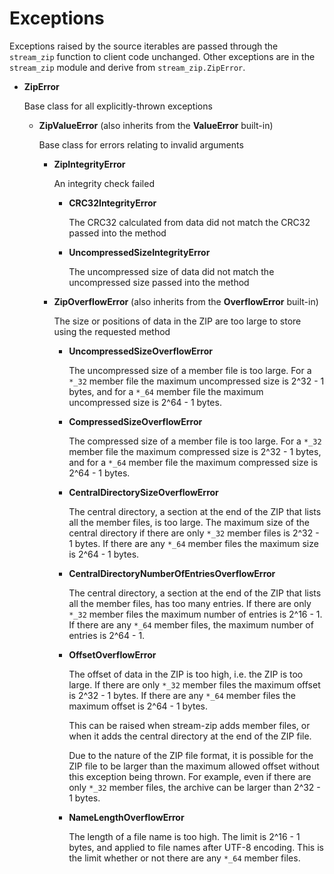 # Exceptions

Exceptions raised by the source iterables are passed through the `stream_zip` function to client code unchanged. Other exceptions are in the `stream_zip` module and derive from `stream_zip.ZipError`.

- **ZipError**

    Base class for all explicitly-thrown exceptions

    - **ZipValueError** (also inherits from the **ValueError** built-in)

      Base class for errors relating to invalid arguments

      - **ZipIntegrityError**

        An integrity check failed

        - **CRC32IntegrityError**

            The CRC32 calculated from data did not match the CRC32 passed into the method

        - **UncompressedSizeIntegrityError**

            The uncompressed size of data did not match the uncompressed size passed into the method

      - **ZipOverflowError** (also inherits from the **OverflowError** built-in)

        The size or positions of data in the ZIP are too large to store using the requested method

        - **UncompressedSizeOverflowError**

            The uncompressed size of a member file is too large. For a `*_32` member file the maximum uncompressed size is 2^32 - 1 bytes, and for a `*_64` member file the maximum uncompressed size is 2^64 - 1 bytes.

        - **CompressedSizeOverflowError**

            The compressed size of a member file is too large. For a `*_32` member file the maximum compressed size is 2^32 - 1 bytes, and for a `*_64` member file the maximum compressed size is 2^64 - 1 bytes.

        - **CentralDirectorySizeOverflowError**

            The central directory, a section at the end of the ZIP that lists all the member files, is too large. The maximum size of the central directory if there are only `*_32` member files is 2^32 - 1 bytes. If there are any `*_64` member files the maximum size is 2^64 - 1 bytes.

        - **CentralDirectoryNumberOfEntriesOverflowError**

            The central directory, a section at the end of the ZIP that lists all the member files, has too many entries. If there are only `*_32` member files the maximum number of entries is 2^16 - 1. If there are any `*_64` member files, the maximum number of entries is 2^64 - 1.

        - **OffsetOverflowError**

            The offset of data in the ZIP is too high, i.e. the ZIP is too large. If there are only `*_32` member files the maximum offset is 2^32 - 1 bytes. If there are any `*_64` member files the maximum offset is 2^64 - 1 bytes.

            This can be raised when stream-zip adds member files, or when it adds the central directory at the end of the ZIP file.

            Due to the nature of the ZIP file format, it is possible for the ZIP file to be larger than the maximum allowed offset without this exception being thrown. For example, even if there are only `*_32` member files, the archive can be larger than 2^32 - 1 bytes.

        - **NameLengthOverflowError**

            The length of a file name is too high. The limit is 2^16 - 1 bytes, and applied to file names after UTF-8 encoding. This is the limit whether or not there are any `*_64` member files.
